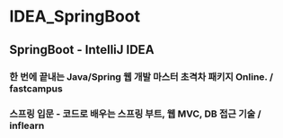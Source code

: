 # IDEA_SpringBoot
## SpringBoot - IntelliJ IDEA
### 한 번에 끝내는 Java/Spring 웹 개발 마스터 초격차 패키지 Online. / fastcampus
### 스프링 입문 - 코드로 배우는 스프링 부트, 웹 MVC, DB 접근 기술 / inflearn
